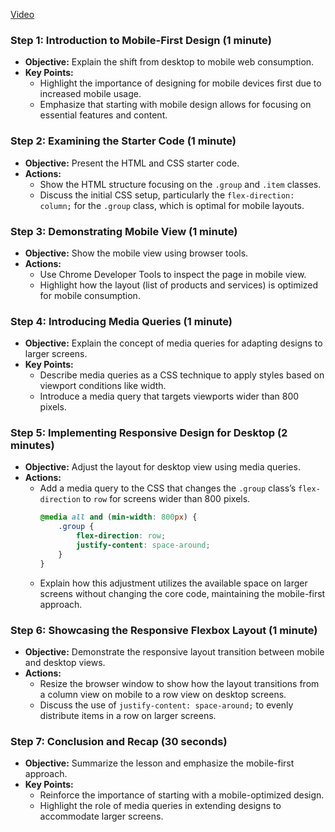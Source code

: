 [Video](https://vimeo.com/user214919587/review/909790916/9510f26f03)


### Step 1: Introduction to Mobile-First Design (1 minute)
- **Objective:** Explain the shift from desktop to mobile web consumption.
- **Key Points:**
  - Highlight the importance of designing for mobile devices first due to increased mobile usage.
  - Emphasize that starting with mobile design allows for focusing on essential features and content.

### Step 2: Examining the Starter Code (1 minute)
- **Objective:** Present the HTML and CSS starter code.
- **Actions:**
  - Show the HTML structure focusing on the `.group` and `.item` classes.
  - Discuss the initial CSS setup, particularly the `flex-direction: column;` for the `.group` class, which is optimal for mobile layouts.

### Step 3: Demonstrating Mobile View (1 minute)
- **Objective:** Show the mobile view using browser tools.
- **Actions:**
  - Use Chrome Developer Tools to inspect the page in mobile view.
  - Highlight how the layout (list of products and services) is optimized for mobile consumption.

### Step 4: Introducing Media Queries (1 minute)
- **Objective:** Explain the concept of media queries for adapting designs to larger screens.
- **Key Points:**
  - Describe media queries as a CSS technique to apply styles based on viewport conditions like width.
  - Introduce a media query that targets viewports wider than 800 pixels.

### Step 5: Implementing Responsive Design for Desktop (2 minutes)
- **Objective:** Adjust the layout for desktop view using media queries.
- **Actions:**
  - Add a media query to the CSS that changes the `.group` class’s `flex-direction` to `row` for screens wider than 800 pixels.
    ```css
    @media all and (min-width: 800px) {
        .group {
            flex-direction: row;
            justify-content: space-around;
        }
    }
    ```
  - Explain how this adjustment utilizes the available space on larger screens without changing the core code, maintaining the mobile-first approach.

### Step 6: Showcasing the Responsive Flexbox Layout (1 minute)
- **Objective:** Demonstrate the responsive layout transition between mobile and desktop views.
- **Actions:**
  - Resize the browser window to show how the layout transitions from a column view on mobile to a row view on desktop screens.
  - Discuss the use of `justify-content: space-around;` to evenly distribute items in a row on larger screens.

### Step 7: Conclusion and Recap (30 seconds)
- **Objective:** Summarize the lesson and emphasize the mobile-first approach.
- **Key Points:**
  - Reinforce the importance of starting with a mobile-optimized design.
  - Highlight the role of media queries in extending designs to accommodate larger screens.

